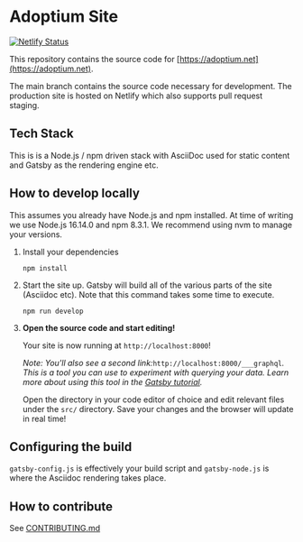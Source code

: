 # Adoptium Site

[![Netlify Status](https://api.netlify.com/api/v1/badges/359195e4-6832-4457-b67c-e79ddaf8c549/deploy-status)](https://app.netlify.com/sites/eclipsefdn-adoptium-v2/deploys)

This repository contains the source code for [https://adoptium.net](https://adoptium.net).

The main branch contains the source code necessary for development. The production site is hosted on Netlify which also supports pull request staging.

## Tech Stack

This is is a Node.js / npm driven stack with AsciiDoc used for static content and Gatsby as the rendering engine etc.

## How to develop locally

This assumes you already have Node.js and npm installed. At time of writing we use Node.js 16.14.0 and npm 8.3.1. We recommend using nvm to manage your versions.

1. Install your dependencies

    ```shell
    npm install
    ```

2. Start the site up. Gatsby will build all of the various parts of the site (Asciidoc etc). Note that this command takes some time to execute.

    ```shell
    npm run develop
    ```

3. **Open the source code and start editing!**

    Your site is now running at `http://localhost:8000`!

    _Note: You'll also see a second link:_`http://localhost:8000/___graphql`_. This is a tool you can use to experiment with querying your data. Learn more about using this tool in the [Gatsby tutorial](https://www.gatsbyjs.com/tutorial/part-five/#introducing-graphiql)._

    Open the directory in your code editor of choice and edit relevant files under the `src/` directory. Save your changes and the browser will update in real time!

## Configuring the build

`gatsby-config.js` is effectively your build script and `gatsby-node.js` is where the Asciidoc rendering takes place.

## How to contribute

See [CONTRIBUTING.md](CONTRIBUTING.md)
